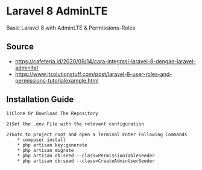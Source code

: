 # Laravel 8 AdminLTE
Basic Laravel 8 with AdminLTE & Permissions-Roles

## Source
* https://cafeteria.id/2020/09/14/cara-integrasi-laravel-8-dengan-laravel-adminlte/
* https://www.itsolutionstuff.com/post/laravel-8-user-roles-and-permissions-tutorialexample.html

## Installation Guide
    1)Clone Or Download The Repository

    2)Set the .env File with the relevant configuration

    2)Goto to project root and open a Terminal Enter Following Commands 
        * composer install
        * php artisan key:generate
        * php artisan migrate
        * php artisan db:seed --class=PermissionTableSeeder
        * php artisan db:seed --class=CreateAdminUserSeeder
        
